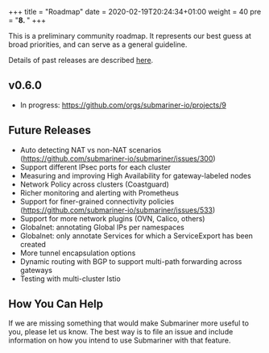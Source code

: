 +++
title = "Roadmap"
date = 2020-02-19T20:24:34+01:00
weight = 40
pre = "<b>8. </b>"
+++

This is a preliminary community roadmap. It represents our best guess at broad priorities, and can serve as a general guideline.

Details of past releases are described [here](../releases).

## v0.6.0

* In progress: <https://github.com/orgs/submariner-io/projects/9>

## Future Releases

* Auto detecting NAT vs non-NAT scenarios (<https://github.com/submariner-io/submariner/issues/300>)
* Support different IPsec ports for each cluster
* Measuring and improving High Availability for gateway-labeled nodes
* Network Policy across clusters (Coastguard)
* Richer monitoring and alerting with Prometheus
* Support for finer-grained connectivity policies (<https://github.com/submariner-io/submariner/issues/533>)
* Support for more network plugins (OVN, Calico, others)
* Globalnet: annotating Global IPs per namespaces
* Globalnet: only annotate Services for which a ServiceExport has been created
* More tunnel encapsulation options
* Dynamic routing with BGP to support multi-path forwarding across gateways
* Testing with multi-cluster Istio

## How You Can Help

If we are missing something that would make Submariner more useful to you, please let us know. The best way is to file an issue and include information on how you intend to use Submariner with that feature.
